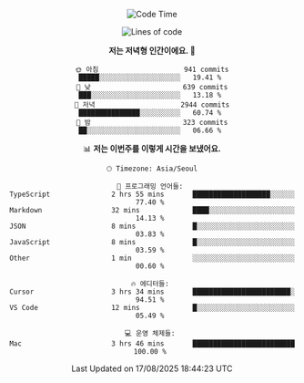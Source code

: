 <div align='center'>
 
<!--START_SECTION:waka-->
![Code Time](http://img.shields.io/badge/Code%20Time-4%2C549%20hrs%2027%20mins-blue)

![Lines of code](https://img.shields.io/badge/%EC%A0%80%EB%8A%94%20%EC%97%AC%ED%83%9C%EA%B9%8C%EC%A7%80%20-2.0%20million%20%EC%A4%84%EC%9D%98%20%EC%BD%94%EB%93%9C%EB%A5%BC%20%EC%9E%91%EC%84%B1%ED%96%88%EC%96%B4%EC%9A%94.-blue)

**저는 저녁형 인간이에요. 🦉** 

```text
🌞 아침                     941 commits         █████░░░░░░░░░░░░░░░░░░░░   19.41 % 
🌆 낮　                     639 commits         ███░░░░░░░░░░░░░░░░░░░░░░   13.18 % 
🌃 저녁                     2944 commits        ███████████████░░░░░░░░░░   60.74 % 
🌙 밤　                     323 commits         ██░░░░░░░░░░░░░░░░░░░░░░░   06.66 % 
```


📊 **저는 이번주를 이렇게 시간을 보냈어요.** 

```text
🕑︎ Timezone: Asia/Seoul

💬 프로그래밍 언어들: 
TypeScript               2 hrs 55 mins       ███████████████████░░░░░░   77.40 % 
Markdown                 32 mins             ████░░░░░░░░░░░░░░░░░░░░░   14.13 % 
JSON                     8 mins              █░░░░░░░░░░░░░░░░░░░░░░░░   03.83 % 
JavaScript               8 mins              █░░░░░░░░░░░░░░░░░░░░░░░░   03.59 % 
Other                    1 min               ░░░░░░░░░░░░░░░░░░░░░░░░░   00.60 % 

🔥 에디터들: 
Cursor                   3 hrs 34 mins       ████████████████████████░   94.51 % 
VS Code                  12 mins             █░░░░░░░░░░░░░░░░░░░░░░░░   05.49 % 

💻 운영 체제들: 
Mac                      3 hrs 46 mins       █████████████████████████   100.00 % 
```


 Last Updated on 17/08/2025 18:44:23 UTC
<!--END_SECTION:waka-->
 </div>
<!---
Emewjin/Emewjin is a ✨ special ✨ repository because its `README.md` (this file) appears on your GitHub profile.
You can click the Preview link to take a look at your changes.
--->
